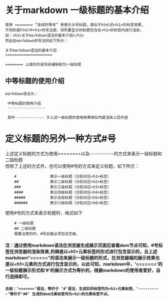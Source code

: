 关于markdown 一级标题的基本介绍
=====================
    使用 ======== “连续的等号” 来表示大号标题，类似于html的<h1>的标签效果,
    不同的是html中<h1>的写法是，将所要显示的标题包含在<h1>的标签内进行渲染，
    如：<h1>关于markdown语法的基本介绍</h1>
    而此处markdown的写法则如下所示： 
     
    关于markdown语法的基本介绍
    =====================
     
    ======== 上面的内容将会被映射为一级标题
中等标题的使用介绍
-----------------
    markdown语法为：
     
     中等标题的使用介绍
     -----------------
      
     其中 ------------ 于上述一级标题的使用效果相似均是渲染上层内容
# 定义标题的另外一种方式#号
上述定义标题的方式为使用========以及------------的方式来表示一级标题和二级标题
<br/> 但除了上述的方式外，也可以使用#号的方式来定义标题，如下所示：

        #               表示一级标题（分别对应<h1>标签）
        ##              表示二级标题（分别对应<h2>标签）
        ###             表示三级标题（分别对应<h3>标签）
        ####            表示四级标题（分别对应<h4>标签）
        #####           表示五级标题（分别对应<h5>标签）
        ######          表示六级标题（分别对应<h6>标签）
使用#号的方式来表示标题时，格式如下

        # 一级标题
        ## 二级标题
        需要注意的时，#号后面必须包含空格，
#### 注：通过使用markdown语法在浏览器生成展示页面后查看dom节点可知，#号标签在浏览器的渲染效果,的确是以\<h1>元素标签的形式进行包含显示的，且上述markdown“======”的语法来展示一级标题的形式，在浏览器端的展示效果也是以\<h1>元素的方式进行包含显示的，以此可知，markdown中，‘=======’的一级标题展示形式和‘#’的展示方式为等价的，根据markdown的使用者爱好，自行选择即可。
#### `总结：‘=======’语法，等价于 ‘#’语法，生成后的标签均为<h1>元素标签，‘----------’等价于‘##’ 生成的dom元素标签均为<h2>的元素标签节点。`
